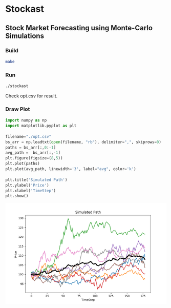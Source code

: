 # Stockast
## Stock Market Forecasting using Monte-Carlo Simulations

### Build
```bash
make
```

### Run
```bash
./stockast
```

Check opt.csv for result.

### Draw Plot
```python
import numpy as np
import matplotlib.pyplot as plt

filename="./opt.csv"
bs_arr = np.loadtxt(open(filename, "rb"), delimiter=",", skiprows=0)
paths = bs_arr[:,0:-1]
avg_path =  bs_arr[:,-1]
plt.figure(figsize=(8,5))
plt.plot(paths)
plt.plot(avg_path, linewidth='3', label="avg", color='k')

plt.title('Simulated Path')
plt.ylabel('Price')
plt.xlabel('TimeStep')
plt.show()
```

![](./plot.png)

